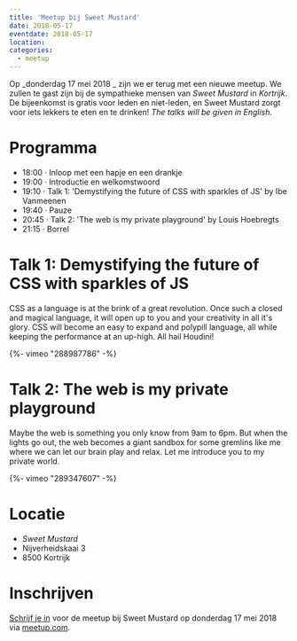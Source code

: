 ```yaml
---
title: 'Meetup bij Sweet Mustard'
date: 2018-05-17
eventdate: 2018-05-17
location:
categories:
  - meetup
---
```


Op _donderdag 17 mei 2018 _ zijn we er terug met een nieuwe meetup. We zullen te gast zijn bij de sympathieke mensen van _Sweet Mustard_ in _Kortrijk_. De bijeenkomst is gratis voor leden en niet-leden, en Sweet Mustard zorgt voor iets lekkers te eten en te drinken! _The talks will be given in English_.

# Programma

- 18:00 · Inloop met een hapje en een drankje
- 19:00 · Introductie en welkomstwoord
- 19:10 · Talk 1: 'Demystifying the future of CSS with sparkles of JS' by Ibe Vanmeenen
- 19:40 · Pauze
- 20:45 · Talk 2: 'The web is my private playground' by Louis Hoebregts
- 21:15 · Borrel

# Talk 1: Demystifying the future of CSS with sparkles of JS

CSS as a language is at the brink of a great revolution. Once such a closed and magical language, it will open up to you and your creativity in all it's glory. CSS will become an easy to expand and polypill language, all while keeping the performance at an up-high. All hail Houdini!

{%- vimeo "288987786" -%}

# Talk 2: The web is my private playground

Maybe the web is something you only know from 9am to 6pm. But when the lights go out, the web becomes a giant sandbox for some gremlins like me where we can let our brain play and relax. Let me introduce you to my private world.

{%- vimeo "289347607" -%}

# Locatie

- _Sweet Mustard_
- Nijverheidskaai 3
- 8500 Kortrijk

# Inschrijven

[Schrijf je in](https://www.meetup.com/Fronteers-BE/events/248805497/) voor de meetup bij Sweet Mustard op donderdag 17 mei 2018 via [meetup.com](https://www.meetup.com/Fronteers-BE/events/248805497/).
